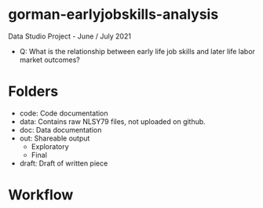# gorman-earlyjobskills-analysis
Data Studio Project - June / July 2021

- Q: What is the relationship between early life job skills and later life labor market outcomes? 

# Folders 
- code: Code documentation 
- data: Contains raw NLSY79 files, not uploaded on github. 
- doc: Data documentation 
- out: Shareable output 
    - Exploratory 
    - Final 
- draft: Draft of written piece  

# Workflow